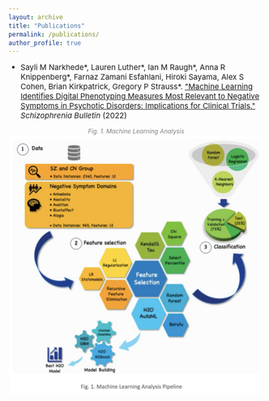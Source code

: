 ```yaml
---
layout: archive
title: "Publications"
permalink: /publications/
author_profile: true
---
```


<ul>
  <li style="font-size:15px">Sayli M Narkhede*, Lauren Luther*, Ian M Raugh*, Anna R Knippenberg*, Farnaz Zamani Esfahlani, Hiroki Sayama, Alex S Cohen, Brian Kirkpatrick, Gregory P Strauss*. <a href="https://pubmed.ncbi.nlm.nih.gov/34915570/">"Machine Learning Identifies Digital Phenotyping Measures Most Relevant to Negative Symptoms in Psychotic Disorders: Implications for Clinical Trials."</a><i> Schizophrenia Bulletin</i> (2022)</li>
</ul>


<p style="font-size:12px; color:grey; font-style: italic; text-align: center;">Fig. 1. Machine Learning Analysis
    <img src="/images/ML analysis_1.png" alt="Machine Learning Analysis" style="display: block; margin-left: auto; margin-right: auto; width: 500px;">
</p>